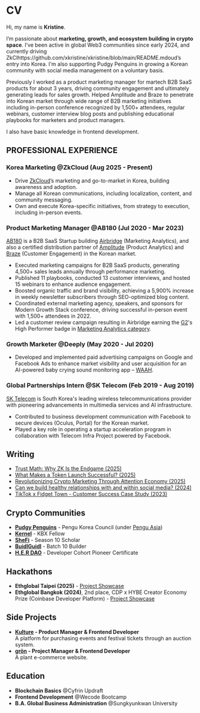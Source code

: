 # CV

Hi, my name is **Kristine**.

I’m passionate about **marketing, growth, and ecosystem building in crypto space**.
I’ve been active in global Web3 communities since early 2024, and currently driving ZkClhttps://github.com/xkristine/xkristine/blob/main/README.mdoud’s entry into Korea. I'm also supporting Pudgy Penguins in growing a Korean community with social media management on a voluntary basis.

Previously I worked as a product marketing manager for martech B2B SaaS products for about 3 years, driving community engagement and ultimately generating leads for sales growth. Helped Amplitude and Braze to penetrate into Korean market through wide range of B2B marketing initiatives including in-person conference recognized by 1,500+ attendees, regular webinars, customer interview blog posts and publishing educational playbooks for marketers and product managers.

I also have basic knowledge in frontend development.


## PROFESSIONAL EXPERIENCE
### Korea Marketing @ZkCloud (Aug 2025 - Present)
* Drive [ZkCloud](https://zkcloud.com/)’s marketing and go-to-market in Korea, building awareness and adoption.
* Manage all Korean communications, including localization, content, and community messaging.
* Own and execute Korea-specific initiatives, from strategy to execution, including in-person events.

### Product Marketing Manager @AB180 (Jul 2020 - Mar 2023)
[AB180](https://ab180.co/en) is a B2B SaaS Startup building [Airbridge](https://www.airbridge.io/) (Marketing Analytics), and also a certified distribution partner of [Amplitude](https://amplitude.com/) (Product Analytics) and [Braze](https://www.braze.com/) (Customer Engagement) in the Korean market.
- Executed marketing campaigns for B2B SaaS products, generating 4,500+ sales leads annually through performance marketing.
- Published 11 playbooks, conducted 13 customer interviews, and hosted 15 webinars to enhance audience engagement.
- Boosted organic traffic and brand visibility, achieving a 5,900% increase in weekly newsletter subscribers through SEO-optimized blog content.
- Coordinated external marketing agency, speakers, and sponsors for Modern Growth Stack conference, driving successful in-person event with 1,500+ attendees in 2022.
- Led a customer review campaign resulting in Airbridge earning the [G2](https://www.g2.com/products/airbridge/)'s High Performer badge in [Marketing Analytics category](https://www.g2.com/categories/marketing-analytics#grid).

### Growth Marketer @Deeply (May 2020 - Jul 2020)
- Developed and implemented paid advertising campaigns on Google and Facebook Ads to enhance market visibility and user acquisition for an AI-powered baby crying sound monitoring app – [WAAH](https://www.koreatechdesk.com/deeply-brings-ai-voice-analysis-technology-to-monitor-babys-cries/).

### Global Partnerships Intern @SK Telecom (Feb 2019 - Aug 2019)
[SK Telecom](https://www.sktelecom.com/index_en.html) is South Korea's leading wireless telecommunications provider with pioneering advancements in multimedia services and AI infrastructure.
- Contributed to business development communication with Facebook to secure devices (Oculus, Portal) for the Korean market.
- Played a key role in operating a startup acceleration program in collaboration with Telecom Infra Project powered by Facebook.


## Writing
- [Trust Math: Why ZK Is the Endgame (2025)](https://brewingthoughts.substack.com/p/why-zk)
- [What Makes a Token Launch Successful? (2025)](https://open.substack.com/pub/brewingthoughts/p/successful-tges)
- [Revolutionizing Crypto Marketing Through Attention Economy (2025)](https://open.substack.com/pub/brewingthoughts/p/kaito-yaps)
- [Can we build healthy relationships with and within social media? (2024)](https://brewingthoughts.substack.com/p/decentralized-social)
- [TikTok x Fidget Town - Customer Success Case Study (2023)](https://www.airbridge.io/case-studies/fidgettown)

## Crypto Communities
- **[Pudgy Penguins](https://www.pudgypenguins.com/)** - Pengu Korea Council (under [Pengu Asia](https://pengu.asia/))
- **[Kernel](https://www.kernel.community)** - KBX Fellow
- **[SheFi](https://www.shefi.org)** - Season 10 Scholar
- **[BuidlGuidl](https://buidlguidl.com)** - Batch 10 Builder
- **[H.E.R DAO](https://www.her-dao.xyz/road-to-devcon)** - Developer Cohort Pioneer Certificate

## Hackathons
- **Ethglobal Taipei (2025)** - [Project Showcase](https://ethglobal.com/showcase/vib3-zhfj8)
- **Ethglobal Bangkok (2024)**, 2nd place, CDP x HYBE Creator Economy Prize (Coinbase Developer Platform) - [Project Showcase](https://ethglobal.com/showcase/dott-v5jsp)

## Side Projects
- **[Kulture](https://github.com/7amtea/kulture) - Product Manager & Frontend Developer**\
  A platform for purchasing events and festival tickets through an auction system.
- **[grön](https://github.com/7amtea/gron) - Project Manager & Frontend Developer**\
  A plant e-commerce website.

## Education
- **Blockchain Basics** @Cyfrin Updraft
- **Frontend Development** @Wecode Bootcamp
- **B.A. Global Business Administration** @Sungkyunkwan University
